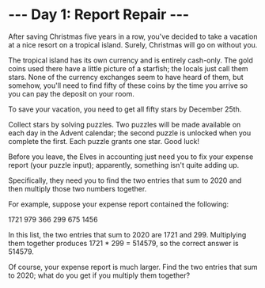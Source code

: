 # --- Day 1: Report Repair ---

   After saving Christmas five years in a row, you've decided to take a
   vacation at a nice resort on a tropical island. Surely, Christmas will go
   on without you.

   The tropical island has its own currency and is entirely cash-only. The
   gold coins used there have a little picture of a starfish; the locals just
   call them stars. None of the currency exchanges seem to have heard of
   them, but somehow, you'll need to find fifty of these coins by the time
   you arrive so you can pay the deposit on your room.

   To save your vacation, you need to get all fifty stars by December 25th.

   Collect stars by solving puzzles. Two puzzles will be made available on
   each day in the Advent calendar; the second puzzle is unlocked when you
   complete the first. Each puzzle grants one star. Good luck!

   Before you leave, the Elves in accounting just need you to fix your
   expense report (your puzzle input); apparently, something isn't quite
   adding up.

   Specifically, they need you to find the two entries that sum to 2020 and
   then multiply those two numbers together.

   For example, suppose your expense report contained the following:

 1721
 979
 366
 299
 675
 1456

   In this list, the two entries that sum to 2020 are 1721 and 299.
   Multiplying them together produces 1721 * 299 = 514579, so the correct
   answer is 514579.

   Of course, your expense report is much larger. Find the two entries that
   sum to 2020; what do you get if you multiply them together?

